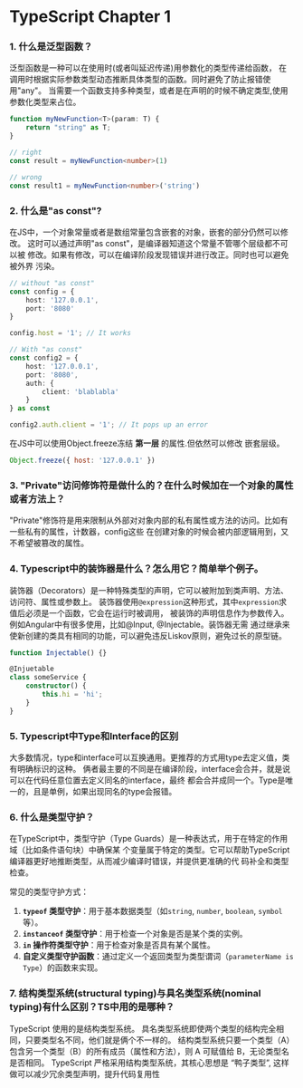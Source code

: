# TypeScript Chapter 1

### 1. 什么是泛型函数？

泛型函数是一种可以在使用时(或者叫延迟传递)用参数化的类型传递给函数，
在调用时根据实际参数类型动态推断具体类型的函数。同时避免了防止报错使用"any"。
当需要一个函数支持多种类型，或者是在声明的时候不确定类型,使用参数化类型来占位。

```typescript
function myNewFunction<T>(param: T) {
    return "string" as T;
}

// right
const result = myNewFunction<number>(1)

// wrong
const result1 = myNewFunction<number>('string')

```

### 2. 什么是"as const"?

在JS中，一个对象常量或者是数组常量包含嵌套的对象，嵌套的部分仍然可以修改。
这时可以通过声明"as const"，是编译器知道这个常量不管哪个层级都不可以被
修改。如果有修改，可以在编译阶段发现错误并进行改正。同时也可以避免被外界
污染。

```typescript
// without "as const"
const config = {
    host: '127.0.0.1',
    port: '8080'
}

config.host = '1'; // It works

// With "as const"
const config2 = {
    host: '127.0.0.1',
    port: '8080',
    auth: {
        client: 'blablabla'
    }
} as const

config2.auth.client = '1'; // It pops up an error

```

在JS中可以使用Object.freeze冻结 **第一层** 的属性.但依然可以修改
嵌套层级。

```javascript
Object.freeze({ host: '127.0.0.1' })
```

### 3. "Private"访问修饰符是做什么的？在什么时候加在一个对象的属性或者方法上？

"Private"修饰符是用来限制从外部对对象内部的私有属性或方法的访问。比如有一些私有的属性，计数器，config这些
在创建对象的时候会被内部逻辑用到，又不希望被篡改的属性。

### 4. Typescript中的装饰器是什么？怎么用它？简单举个例子。

装饰器（Decorators）是一种特殊类型的声明，它可以被附加到类声明、方法、访问符、属性或参数上。
装饰器使用`@expression`这种形式，其中`expression`求值后必须是一个函数，它会在运行时被调用，
被装饰的声明信息作为参数传入。例如Angular中有很多使用，比如@Input, @Injectable。装饰器无需
通过继承来使新创建的类具有相同的功能，可以避免违反Liskov原则，避免过长的原型链。

```typescript
function Injectable() {}

@Injuetable
class someService {
    constructor() {
        this.hi = 'hi';
    }
}

```

### 5. Typescript中Type和Interface的区别

大多数情况，type和interface可以互换通用。更推荐的方式用type去定义值，类有明确标识的这种。
俩者最主要的不同是在编译阶段，interface会合并，就是说可以在代码任意位置去定义同名的interface，最终
都会合并成同一个。Type是唯一的，且是单例，如果出现同名的type会报错。

### 6. 什么是类型守护？

在TypeScript中，类型守护（Type Guards）是一种表达式，用于在特定的作用域（比如条件语句块）中确保某
个变量属于特定的类型。它可以帮助TypeScript编译器更好地推断类型，从而减少编译时错误，并提供更准确的代
码补全和类型检查。

常见的类型守护方式：
1. **`typeof` 类型守护**：用于基本数据类型（如`string`, `number`, `boolean`, `symbol`等）。
2. **`instanceof` 类型守护**：用于检查一个对象是否是某个类的实例。
3. **`in` 操作符类型守护**：用于检查对象是否具有某个属性。
4. **自定义类型守护函数**：通过定义一个返回类型为类型谓词（`parameterName is Type`）的函数来实现。

### 7. 结构类型系统(structural typing)与具名类型系统(nominal typing)有什么区别？TS中用的是哪种？

TypeScript 使用的是结构类型系统。
具名类型系统即使两个类型的结构完全相同，只要类型名不同，他们就是俩个不一样的。
结构类型系统只要一个类型（A）包含另一个类型（B）的所有成员（属性和方法），则 A 可赋值给 B，无论类型名是否相同。
TypeScript 严格采用结构类型系统，其核心思想是 “鸭子类型”, 这样做可以减少冗余类型声明，提升代码复用性

